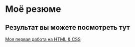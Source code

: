 # Моё резюме

## Результат вы можете посмотреть тут

[Моя первая работа на HTML & CSS](https://duckduckgo.com](https://andreyshchebinho.github.io/resume/)https://andreyshchebinho.github.io/resume/)
